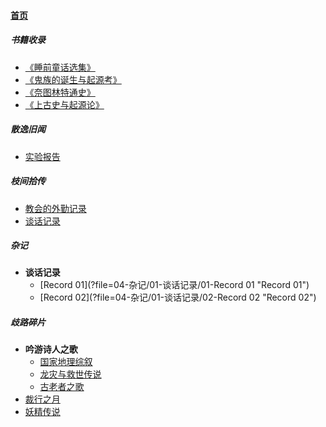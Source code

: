 
#### [首页](?file=home-首页)

##### 书籍收录
- [《睡前童话选集》](?file=01-书籍收录/01-《睡前童话选集》 "《睡前童话选集》")
- [《鬼族的诞生与起源考》](?file=01-书籍收录/02-《鬼族的诞生与起源考》 "《鬼族的诞生与起源考》")
- [《奈图林特通史》](?file=01-书籍收录/03-《奈图林特通史》 "《奈图林特通史》")
- [《上古史与起源论》](?file=01-书籍收录/04-《上古史与起源论》 "《上古史与起源论》")

##### 散逸旧闻
- [实验报告](?file=02-散逸旧闻/01-实验报告 "实验报告")

##### 枝间拾传
- [教会的外勤记录](?file=03-枝间拾传/01-教会的外勤记录 "教会的外勤记录")
- [谈话记录](?file=03-枝间拾传/02-谈话记录 "谈话记录")

##### 杂记
- **谈话记录**
    - [Record 01](?file=04-杂记/01-谈话记录/01-Record 01 "Record 01")
    - [Record 02](?file=04-杂记/01-谈话记录/02-Record 02 "Record 02")

##### 歧路碎片
- **吟游诗人之歌**
    - [国家地理综叙](?file=05-歧路碎片/01-吟游诗人之歌/01-国家地理综叙 "国家地理综叙")
    - [龙灾与救世传说](?file=05-歧路碎片/01-吟游诗人之歌/02-龙灾与救世传说 "龙灾与救世传说")
    - [古老者之歌](?file=05-歧路碎片/01-吟游诗人之歌/03-古老者之歌 "古老者之歌")
- [裁行之月](?file=05-歧路碎片/02-裁行之月 "裁行之月")
- [妖精传说](?file=05-歧路碎片/03-妖精传说 "妖精传说")
